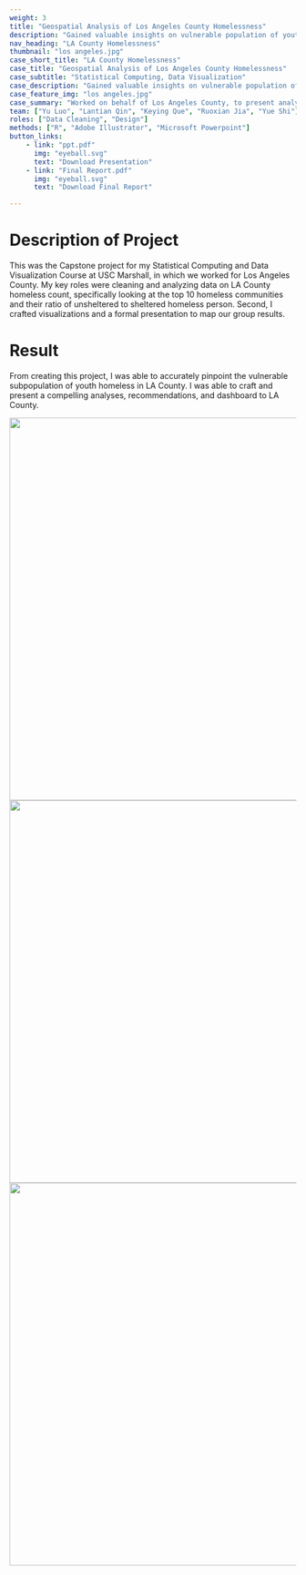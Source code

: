 ```yaml
---
weight: 3
title: "Geospatial Analysis of Los Angeles County Homelessness"
description: "Gained valuable insights on vulnerable population of youth homeless in Los Angeles County"
nav_heading: "LA County Homelessness"
thumbnail: "los angeles.jpg"
case_short_title: "LA County Homelessness"
case_title: "Geospatial Analysis of Los Angeles County Homelessness"
case_subtitle: "Statistical Computing, Data Visualization"
case_description: "Gained valuable insights on vulnerable population of homeless youth in Los Angeles County."
case_feature_img: "los angeles.jpg"
case_summary: "Worked on behalf of Los Angeles County, to present analyses, recommendations, and dashboard for homelessness population in LA County."
team: ["Yu Luo", "Lantian Qin", "Keying Que", "Ruoxian Jia", "Yue Shi"]
roles: ["Data Cleaning", "Design"]
methods: ["R", "Adobe Illustrator", "Microsoft Powerpoint"]
button_links:
    - link: "ppt.pdf"
      img: "eyeball.svg"
      text: "Download Presentation"
    - link: "Final Report.pdf"
      img: "eyeball.svg"
      text: "Download Final Report"

---
```


# Description of Project 
This was the Capstone project for my Statistical Computing and Data Visualization Course at USC Marshall, in which we worked for Los Angeles County. My key roles were cleaning and analyzing data on LA County homeless count, specifically looking at the top 10 homeless communities and their ratio of unsheltered to sheltered homeless person. Second, I crafted visualizations and a formal presentation to map our group results.

# Result  
From creating this project, I was able to accurately pinpoint the vulnerable subpopulation of youth homeless in LA County. I was able to craft and present a compelling analyses, recommendations, and dashboard to LA County. 

<img src="/la0.png" width="672" />

<img src="/la1.png" width="672" />

<img src="/la2.png" width="672" />


